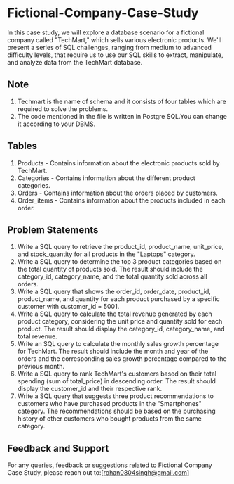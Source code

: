 # Fictional-Company-Case-Study
In this case study, we will explore a database scenario for a fictional company called "TechMart," which sells various electronic products. We'll present a series of SQL challenges, ranging from medium to advanced difficulty levels, that require us to use our SQL skills to extract, manipulate, and analyze data from the TechMart database. 

## Note
1) Techmart is the name of schema and it consists of four tables which are required to solve the problems.
2) The code mentioned in the file is written in Postgre SQL.You can change it according to your DBMS.

## Tables 
1) Products - Contains information about the electronic products sold by TechMart.
2) Categories -  Contains information about the different product categories.
3) Orders -  Contains information about the orders placed by customers.
4) Order_items - Contains information about the products included in each order.

## Problem Statements
1) Write a SQL query to retrieve the product_id, product_name, unit_price, and stock_quantity for all products in the "Laptops" category.
2) Write a SQL query to determine the top 3 product categories based on the total quantity of products sold. The result should include the category_id, category_name, and the total quantity sold across all orders.
3) Write a SQL query that shows the order_id, order_date, product_id, product_name, and quantity for each product purchased by a specific customer with customer_id = 5001.
4) Write a SQL query to calculate the total revenue generated by each product category, considering the unit price and quantity sold for each product. The result should display the category_id, category_name, and total revenue.
5) Write an SQL query to calculate the monthly sales growth percentage for TechMart. The result should include the month and year of the orders and the corresponding sales growth percentage compared to the previous month.
7) Write a SQL query to rank TechMart's customers based on their total spending (sum of total_price) in descending order. The result should display the customer_id and their respective rank.
8) Write a SQL query that suggests three product recommendations to customers who have purchased products in the "Smartphones" category. The recommendations should be based on the purchasing history of other customers who bought products from the same category.

## Feedback and Support
For any queries, feedback or suggestions related to Fictional Company Case Study, please reach out to:[rohan0804singh@gmail.com]


